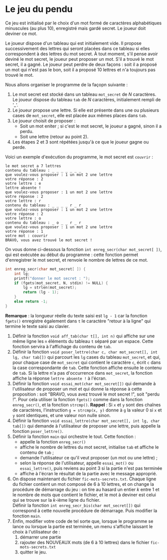 # Le jeu du pendu

Ce jeu est initialisé par le choix d'un mot formé de caractères alphabétiques minuscules (au plus 10), enregistré mais gardé secret. Le joueur doit deviner ce mot.

Le joueur dispose d'un tableau qui est initialement vide. Il propose successivement des lettres qui seront placées dans ce tableau si elles correspondent à des lettres du mot secret. À tout moment, s'il pense avoir deviné le mot secret, le joueur peut proposer un mot. S'il a trouvé le mot secret, il a gagné. Le joueur peut perdre de deux façons : soit il a proposé un mot qui n'est pas le bon, soit il a proposé 10 lettres et n'a toujours pas trouvé le mot.

Nous allons organiser le programme de la façopn suivante :

1. Le mot secret est stocké dans un tableau `mot_secret` de $N$ caractères. Le joueur dispose du tableau `tab` de $N$ caractères, initialement rempli de '_'.
2. Le joueur propose une lettre. Si elle est présente dans une ou plusieurs cases de `mot_secret`, elle est placée aux mêmes places dans `tab`.
3. Le joueur choisit de proposer :
    + Soit un mot eniter ; si c'est le mot secret, le joueur a gagné, sinon il a perdu.
    + Soit une lettre (retour au point 2).
4. Les étapes 2 et 3 sont répétées jusqu'à ce que le joueur gagne ou perde.

Voici un exemple d'exécution du programme, le mot secret est `couvrir` :

```text
le mot secret a 7 lettres
contenu du tableau : _ _ _ _ _ _ _
que voulez-vous proposer : 1 un mot 2 une lettre
votre réponse : 2
votre lettre : e
lettre absente !
que voulez-vous proposer : 1 un mot 2 une lettre
votre réponse : 2
votre lettre : r
contenu du tableau : _ _ _ _ r _ r
que voulez-vous proposer : 1 un mot 2 une lettre
votre réponse : 2
votre lettre : o
contenu du tableau : _ o _ _ r _ r
que voulez-vous proposer : 1 un mot 2 une lettre
votre réponse : 1
votre mot : couvrir
BRAVO, vous avez trouvé le mot secret !
```

On vous donne ci-dessous la fonction `int enreg_secr(char mot_secret[ ])`, qui est exécutée au début du programme : cette fonction permet d'enregistrer le mot secret, et renvoie le nombre de lettres de ce mot.

```c
int enreg_secr(char mot_secret[ ]) {
    int lg;
    printf("donner le mot secret : ");
    if (fgets(mot_secret, N, stdin) != NULL) {
        lg = strlen(mot_secret);
        return (lg - 1);
    }
    else return -1;
}
```

**Remarque** : la longueur réelle du texte saisi est `lg - 1` car la fonction `fgets()` enregistre également dans `t` le caractère "retour à la ligne" qui termine le texte saisi au clavier.

1. Définir la fonction `void aff_tab(char t[], int n)` qui affiche sur une même ligne les `n` éléments du tableau `t` séparé par un espace. Cette fonction servira à l'affichage du contenu de `tab`.
2. Définir la fonction `void poser_lettre(char c, char mot_secret[], int lg, char tab[])` qui parcourt les `lg` cases du tableau `mot_secret`, et qui, pour chaque case de `mot_secret` qui contient le caractère `c`, écrit `c` dans la case correspondante de `tab`. Cette fonction affiche ensuite le contenu de `tab`. Si la lettre n'a pas d'occurrence dans `mot_secret`, la fonction affiche la réponse `lettre absente !` à l'écran.
3. Définir la fonction `void essai_mot(char mot_secret[])` qui demande à l'utilisateur de proposer un mot et qui donne la réponse à cette proposition : soit "BRAVO, vous avez trouvé le mot secret !", soit "perdu !". Pour cela utiliser la fonction `fgets()` comme dans la fonction `enreg_secr()`, et la fonction `strcmp()`.
   **Rappel** : Si `x` et `y` sont des chaînes de caractères, l'instruction `g = strcmp(x, y)` donne à `g` la valeur $0$ si `x` et `y` sont identiques, et une valeur non nulle sinon.
4. Définir la fonction `void essai_lettre(char mot_secret[], int lg, char tab[])` qui demande à l'utilisateur de proposer une lettre, puis appelle la fonction `poser_lettre()`.
5. Définir la fonction `main` qui orchestre le tout. Cette fonction :
   + appelle la fonction `enreg_secr()`
   + affiche le nombre de lettres du mot secret, initialise `tab` et affiche le contenu de `tab` ;
   + demande l'utilisateur ce qu'il veut proposer (un mot ou une lettre) ;
   + selon la réponse de l'utilisateur, appelle `essai_mot()` ou `essai_lettre()`, puis reviens au point 3 si la partie n'est pas terminée
   + affiche à l'écran le résultat de la partie avec le message approprié.
6. On dispose maintenant du fichier `fic-mots-secrets.txt`. Chaque ligne du fichier contient un mot composé de 6 à 10 lettres, et on change la procédure de démarrage du jeu : on tire au hasard un entier $k$ entre 1 et le nombre de mots que contient le fichier, et le mot à deviner est celui qui se trouve sur la $k$-ième ligne du fichier.\
   Définir la fonction `int enreg_secr_bis(char mot_secret[])` qui correspond à cette nouvelle procédure de démarrage. Puis modifier la fonction `main`.
7. Enfin, modifier votre code de tel sorte que, lorsque le programme se lance ou lorsque la partie est terminée, un menu s'affiche laissant le choix à l'utilisateur de :
    1. démarrer une partie
    2. rajouter des NOUVEAUX mots (de 6 à 10 lettres) dans le fichier `fic-mots-secrets.txt`
    3. quitter le jeu.
